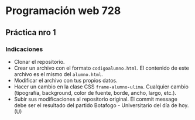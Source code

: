 # Programación web 728
## Práctica nro 1

### Indicaciones
* Clonar el repositorio.
* Crear un archivo con el formato `codigoalumno.html`. El contenido de este archivo es el mismo del `alumno.html`.
* Modificar el archivo con tus propios datos.
* Hacer un cambio en la clase CSS `frame-alumno-ulima`. Cualquier cambio (tipografía, background, color de fuente, borde, ancho, largo, etc.).
* Subir sus modificaciones al repositorio original. El commit message debe ser el resultado del partido Botafogo - Universitario del día de hoy. (U)